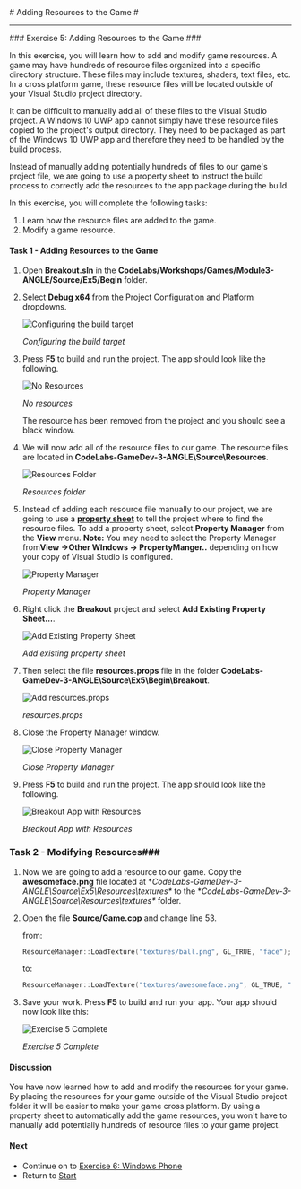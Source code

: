 ﻿<a name="HOLTop" />
# Adding Resources to the Game #

---


<a name="Exercise5" />
### Exercise 5: Adding Resources to the Game ###

In this exercise, you will learn how to add and modify game resources. A game may have hundreds of resource files organized into a specific directory structure.
These files may include textures, shaders, text files, etc. In a cross platform game, these resource files will be located outside of your Visual Studio project directory.

It can be difficult to manually add all of these files to the Visual Studio project. A Windows 10 UWP app cannot simply have these resource files copied to the project's output directory. They need to be packaged as part of the Windows 10 UWP app and therefore they need to be handled by the build process.

Instead of manually adding potentially hundreds of files to our game's project file, we are going to use a property sheet to instruct the build process to correctly add the resources to the app package during the build.

In this exercise, you will complete the following tasks:

1. Learn how the resource files are added to the game.
1. Modify a game resource.

#### Task 1 - Adding Resources to the Game ####

1. Open **Breakout.sln** in the **CodeLabs/Workshops/Games/Module3-ANGLE/Source/Ex5/Begin** folder.  

1. Select **Debug x64** from the Project Configuration and Platform dropdowns.

	![Configuring the build target](../../Images/ex2-debug-x64.PNG?raw=true "Configuring the build target")

	_Configuring the build target_

1. Press **F5** to build and run the project. The app should look like the following.

	![No Resources](../../Images/ex5-no-resources.png?raw=true "No Resources")

	_No resources_

    The resource has been removed from the project and you should see a black window.

1. We will now add all of the resource files to our game. The resource files are located in **CodeLabs-GameDev-3-ANGLE\Source\Resources**.

 	![Resources Folder](../../Images/ex5-resources-folder.png?raw=true "Resources Folder")

	_Resources folder_

1. Instead of adding each resource file manually to our project, we are going to use a **[property sheet](./Begin/Breakout/resources.props)** to tell the project where to find the resource files. To add a property sheet, select **Property Manager** from the **View** menu. **Note:** You may need to select the Property Manager from**View ->Other WIndows -> PropertyManger..** depending on how your copy of Visual Studio is configured.

	![Property Manager](../../Images/ex5-property-manager.png?raw=true "Property Manager")

	_Property Manager_

1. Right click the **Breakout** project and select **Add Existing Property Sheet...**.

	![Add Existing Property Sheet](../../Images/ex5-property-manager.png?raw=true "Add Existing Property Sheet")

	_Add existing property sheet_

1. Then select the file **resources.props** file in the folder **CodeLabs-GameDev-3-ANGLE\Source\Ex5\Begin\Breakout**.

	![Add resources.props](../../Images/ex5-resourceprops.png?raw=true "resources.props")

	_resources.props_

1. Close the Property Manager window.

	![Close Property Manager](../../Images/ex5-close-property-manager.png?raw=true "Close Property Manager")

	_Close Property Manager_

1. Press **F5** to build and run the project. The app should look like the following.

	![Breakout App with Resources](../../Images/ex4-breakout-app-input.png?raw=true "Breakout App with Resources")

	_Breakout App with Resources_

### Task 2 - Modifying Resources###

1. Now we are going to add a resource to our game. Copy the **awesomeface.png** file located at **CodeLabs-GameDev-3-ANGLE\Source\Ex5\Resources\textures\** to the **CodeLabs-GameDev-3-ANGLE\Source\Resources\textures\** folder.

1. Open the file **Source/Game.cpp** and change line 53.

	from:

	````C++
	ResourceManager::LoadTexture("textures/ball.png", GL_TRUE, "face");
	````

	to:

	````C++
	ResourceManager::LoadTexture("textures/awesomeface.png", GL_TRUE, "face");
	````

1. Save your work. Press **F5** to build and run your app. Your app should now look like this:

	![Exercise 5 Complete](../../Images/ex5-end.png?raw=true "Ex5 Complete")

	_Exercise 5 Complete_

#### Discussion ####

You have now learned how to add and modify the resources for your game. By placing the resources for your game outside of the Visual Studio project folder it will be easier to make your game cross platform. By using a property sheet to automatically add the game resources, you won't have to manually add potentially hundreds of resource files to your game project.


#### Next ####

- Continue on to [Exercise 6: Windows Phone](../../Source/Ex6/README.md)
- Return to [Start](../../README.md)
